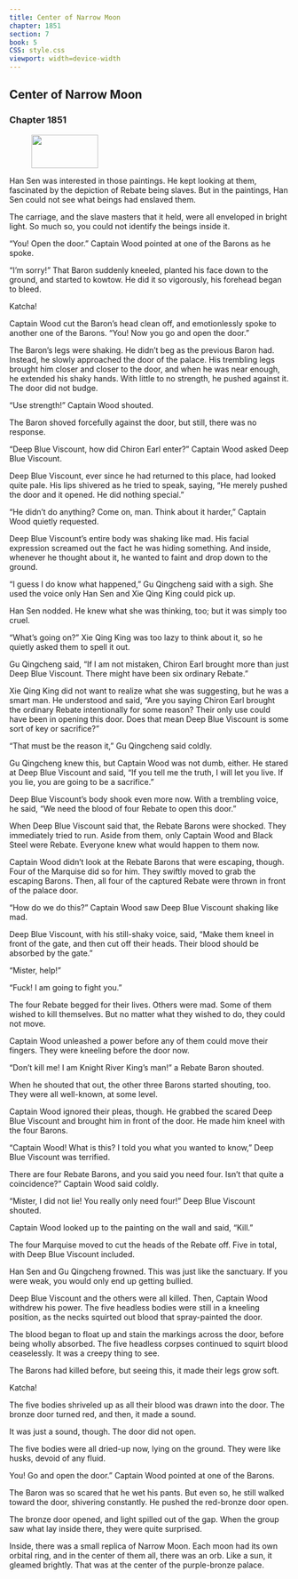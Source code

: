 ```yaml
---
title: Center of Narrow Moon
chapter: 1851
section: 7
book: 5
CSS: style.css
viewport: width=device-width
---
```


## Center of Narrow Moon

### Chapter 1851

<figure>
	<img src="../Images/gem.gif" alt="" id="gem" width="120" height="60" />
</figure>

Han Sen was interested in those paintings. He kept looking at them, fascinated by the depiction of Rebate being slaves. But in the paintings, Han Sen could not see what beings had enslaved them.

The carriage, and the slave masters that it held, were all enveloped in bright light. So much so, you could not identify the beings inside it.

“You! Open the door.” Captain Wood pointed at one of the Barons as he spoke.

“I’m sorry!” That Baron suddenly kneeled, planted his face down to the ground, and started to kowtow. He did it so vigorously, his forehead began to bleed.

Katcha!

Captain Wood cut the Baron’s head clean off, and emotionlessly spoke to another one of the Barons. “You! Now you go and open the door.”

The Baron’s legs were shaking. He didn’t beg as the previous Baron had. Instead, he slowly approached the door of the palace. His trembling legs brought him closer and closer to the door, and when he was near enough, he extended his shaky hands. With little to no strength, he pushed against it. The door did not budge.

“Use strength!” Captain Wood shouted.

The Baron shoved forcefully against the door, but still, there was no response.

“Deep Blue Viscount, how did Chiron Earl enter?” Captain Wood asked Deep Blue Viscount.

Deep Blue Viscount, ever since he had returned to this place, had looked quite pale. His lips shivered as he tried to speak, saying, “He merely pushed the door and it opened. He did nothing special.”

“He didn’t do anything? Come on, man. Think about it harder,” Captain Wood quietly requested.

Deep Blue Viscount’s entire body was shaking like mad. His facial expression screamed out the fact he was hiding something. And inside, whenever he thought about it, he wanted to faint and drop down to the ground.

“I guess I do know what happened,” Gu Qingcheng said with a sigh. She used the voice only Han Sen and Xie Qing King could pick up.

Han Sen nodded. He knew what she was thinking, too; but it was simply too cruel.

“What’s going on?” Xie Qing King was too lazy to think about it, so he quietly asked them to spell it out.

Gu Qingcheng said, “If I am not mistaken, Chiron Earl brought more than just Deep Blue Viscount. There might have been six ordinary Rebate.”

Xie Qing King did not want to realize what she was suggesting, but he was a smart man. He understood and said, “Are you saying Chiron Earl brought the ordinary Rebate intentionally for some reason? Their only use could have been in opening this door. Does that mean Deep Blue Viscount is some sort of key or sacrifice?”

“That must be the reason it,” Gu Qingcheng said coldly.

Gu Qingcheng knew this, but Captain Wood was not dumb, either. He stared at Deep Blue Viscount and said, “If you tell me the truth, I will let you live. If you lie, you are going to be a sacrifice.”

Deep Blue Viscount’s body shook even more now. With a trembling voice, he said, “We need the blood of four Rebate to open this door.”

When Deep Blue Viscount said that, the Rebate Barons were shocked. They immediately tried to run. Aside from them, only Captain Wood and Black Steel were Rebate. Everyone knew what would happen to them now.

Captain Wood didn’t look at the Rebate Barons that were escaping, though. Four of the Marquise did so for him. They swiftly moved to grab the escaping Barons. Then, all four of the captured Rebate were thrown in front of the palace door.

“How do we do this?” Captain Wood saw Deep Blue Viscount shaking like mad.

Deep Blue Viscount, with his still-shaky voice, said, “Make them kneel in front of the gate, and then cut off their heads. Their blood should be absorbed by the gate.”

“Mister, help!”

“Fuck! I am going to fight you.”

The four Rebate begged for their lives. Others were mad. Some of them wished to kill themselves. But no matter what they wished to do, they could not move.

Captain Wood unleashed a power before any of them could move their fingers. They were kneeling before the door now.

“Don’t kill me! I am Knight River King’s man!” a Rebate Baron shouted.

When he shouted that out, the other three Barons started shouting, too. They were all well-known, at some level.

Captain Wood ignored their pleas, though. He grabbed the scared Deep Blue Viscount and brought him in front of the door. He made him kneel with the four Barons.

“Captain Wood! What is this? I told you what you wanted to know,” Deep Blue Viscount was terrified.

There are four Rebate Barons, and you said you need four. Isn’t that quite a coincidence?” Captain Wood said coldly.

“Mister, I did not lie! You really only need four!” Deep Blue Viscount shouted.

Captain Wood looked up to the painting on the wall and said, “Kill.”

The four Marquise moved to cut the heads of the Rebate off. Five in total, with Deep Blue Viscount included.

Han Sen and Gu Qingcheng frowned. This was just like the sanctuary. If you were weak, you would only end up getting bullied.

Deep Blue Viscount and the others were all killed. Then, Captain Wood withdrew his power. The five headless bodies were still in a kneeling position, as the necks squirted out blood that spray-painted the door.

The blood began to float up and stain the markings across the door, before being wholly absorbed. The five headless corpses continued to squirt blood ceaselessly. It was a creepy thing to see.

The Barons had killed before, but seeing this, it made their legs grow soft.

Katcha!

The five bodies shriveled up as all their blood was drawn into the door. The bronze door turned red, and then, it made a sound.

It was just a sound, though. The door did not open.

The five bodies were all dried-up now, lying on the ground. They were like husks, devoid of any fluid.

You! Go and open the door.” Captain Wood pointed at one of the Barons.

The Baron was so scared that he wet his pants. But even so, he still walked toward the door, shivering constantly. He pushed the red-bronze door open.

The bronze door opened, and light spilled out of the gap. When the group saw what lay inside there, they were quite surprised.

Inside, there was a small replica of Narrow Moon. Each moon had its own orbital ring, and in the center of them all, there was an orb. Like a sun, it gleamed brightly. That was at the center of the purple-bronze palace.